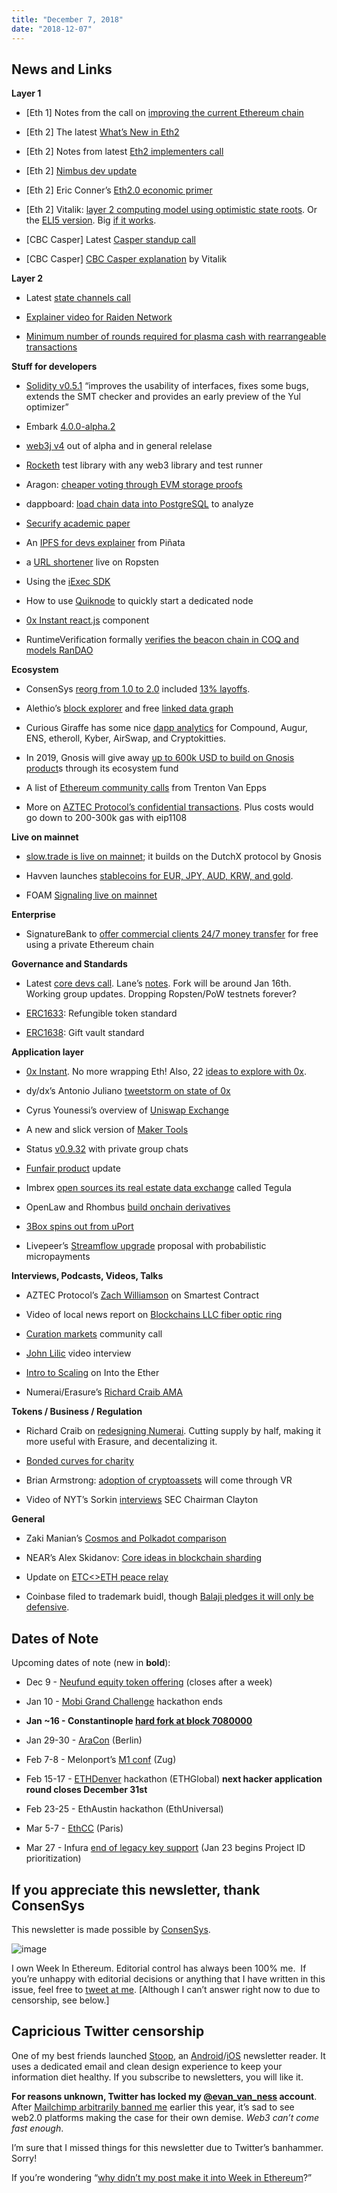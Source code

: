 ```yaml
---
title: "December 7, 2018"
date: "2018-12-07"
---
```


## News and Links

**Layer 1**

- \[Eth 1\] Notes from the call on [improving the current Ethereum chain](https://t.umblr.com/redirect?z=https%3A%2F%2Fgithub.com%2Fethereum%2Fpm%2Fblob%2Fmaster%2FAll%2520Core%2520Devs%2520Meetings%2FEth1x%2520Sync%25201.md&t=YWM4YjEwNzI2NjMxYmY5NjgzNTczM2QwMDAwODAyZTJlMGVkMDRiMixzOGk5TmlOSg%3D%3D&b=t%3AQ8svKXOQOFn4j1wJ-IeWRA&p=https%3A%2F%2Fwww.weekinethereum.com%2Fpost%2F180905114498%2Fdecember-7-2018&m=0)  
    
- \[Eth 2\] The latest [What’s New in Eth2](https://t.umblr.com/redirect?z=https%3A%2F%2Fbenjaminion.xyz%2Fnewineth2%2F20181203.html&t=MDA3Nzc0ZjZkNjMzM2U4YzRlY2JjNTcxYzdjNWViODQ4NWNiY2E3MCxzOGk5TmlOSg%3D%3D&b=t%3AQ8svKXOQOFn4j1wJ-IeWRA&p=https%3A%2F%2Fwww.weekinethereum.com%2Fpost%2F180905114498%2Fdecember-7-2018&m=0)  
    
- \[Eth 2\] Notes from latest [Eth2 implementers call](https://t.umblr.com/redirect?z=https%3A%2F%2Fgithub.com%2Fethereum%2Feth2.0-pm%2Fblob%2Fmaster%2Feth2.0-implementers-calls%2Fcall_007.md&t=NWRlOTc3MDkxNDA3MTkwZjA5YTg1M2EzZDdlOTA3N2Y1NjkxNTNmZSxzOGk5TmlOSg%3D%3D&b=t%3AQ8svKXOQOFn4j1wJ-IeWRA&p=https%3A%2F%2Fwww.weekinethereum.com%2Fpost%2F180905114498%2Fdecember-7-2018&m=0)  
    
- \[Eth 2\] [Nimbus dev update](https://t.umblr.com/redirect?z=https%3A%2F%2Four.status.im%2Fnimbus-development-update%2F&t=OTg1NmEwNjRiM2VmZTRjZDgzN2NjZDI4NzA4YzRlNzdmNjliYzkzOCxzOGk5TmlOSg%3D%3D&b=t%3AQ8svKXOQOFn4j1wJ-IeWRA&p=https%3A%2F%2Fwww.weekinethereum.com%2Fpost%2F180905114498%2Fdecember-7-2018&m=0)  
    
- \[Eth 2\] Eric Conner’s [Eth2.0 economic primer](https://t.umblr.com/redirect?z=https%3A%2F%2Fgithub.com%2Fethhub-io%2Fethhub%2Fblob%2Fmaster%2Fethereum-101%2Fmonetary-policy%2Feth-2.0-economics.md&t=ZDMwODhlNDExZDY4ZGY3M2Y4NGMyMmIyNjYxNzk3ZTMwNWZjZTA5OCxzOGk5TmlOSg%3D%3D&b=t%3AQ8svKXOQOFn4j1wJ-IeWRA&p=https%3A%2F%2Fwww.weekinethereum.com%2Fpost%2F180905114498%2Fdecember-7-2018&m=0)  
    
- \[Eth 2\] Vitalik: [layer 2 computing model using optimistic state roots](https://t.umblr.com/redirect?z=https%3A%2F%2Fethresear.ch%2Ft%2Fa-layer-2-computing-model-using-optimistic-state-roots%2F4481&t=ZDg3ZTRmMjY0ZjU1MzRiZWRmZjdhZjQ5NTA1OWYyNGNmMzQ0MDI0ZCxzOGk5TmlOSg%3D%3D&b=t%3AQ8svKXOQOFn4j1wJ-IeWRA&p=https%3A%2F%2Fwww.weekinethereum.com%2Fpost%2F180905114498%2Fdecember-7-2018&m=0). Or the [ELI5 version](https://t.umblr.com/redirect?z=https%3A%2F%2Fwww.reddit.com%2Fr%2Fethereum%2Fcomments%2Fa3qj68%2Fa_layer_2_computing_model_using_optimistic_state%2Feb97rcl%2F&t=NjMwY2VkYTFhNDUxNTI5NmNhNGJkNWE4YWRjOWJjNzZkYzE2ZWE2MyxzOGk5TmlOSg%3D%3D&b=t%3AQ8svKXOQOFn4j1wJ-IeWRA&p=https%3A%2F%2Fwww.weekinethereum.com%2Fpost%2F180905114498%2Fdecember-7-2018&m=0). Big [if it works](https://t.umblr.com/redirect?z=https%3A%2F%2Fwww.reddit.com%2Fr%2Fethereum%2Fcomments%2Fa3qj68%2Fa_layer_2_computing_model_using_optimistic_state%2Febagq5u%2F&t=MDM5YjEzY2RiYjNmZjIxNTllOGRmZmI1NTMzYzYyMGY2NzdiZjgyMSxzOGk5TmlOSg%3D%3D&b=t%3AQ8svKXOQOFn4j1wJ-IeWRA&p=https%3A%2F%2Fwww.weekinethereum.com%2Fpost%2F180905114498%2Fdecember-7-2018&m=0).  
    
- \[CBC Casper\] Latest [Casper standup call](https://t.umblr.com/redirect?z=https%3A%2F%2Fwww.youtube.com%2Fwatch%3Fv%3DrEMGZxrduzc&t=Njk1YzIyODRjNmJmN2M1MjRjZWRhZTMzOWRmZTg2NzgwOGE4MmRlZSxzOGk5TmlOSg%3D%3D&b=t%3AQ8svKXOQOFn4j1wJ-IeWRA&p=https%3A%2F%2Fwww.weekinethereum.com%2Fpost%2F180905114498%2Fdecember-7-2018&m=0)  
    
- \[CBC Casper\] [CBC Casper explanation](https://t.umblr.com/redirect?z=https%3A%2F%2Fvitalik.ca%2Fgeneral%2F2018%2F12%2F05%2Fcbc_casper.html&t=ZmQ5MjM4NDk1YjA2ZGE1MDYwNjY0ZTEzMDM0OGZmMmI3MDEyNjQ2ZCxzOGk5TmlOSg%3D%3D&b=t%3AQ8svKXOQOFn4j1wJ-IeWRA&p=https%3A%2F%2Fwww.weekinethereum.com%2Fpost%2F180905114498%2Fdecember-7-2018&m=0) by Vitalik  
    

**Layer 2**

- Latest [state channels call](https://t.umblr.com/redirect?z=https%3A%2F%2Fyoutu.be%2F8T0msU-r9ZI%3Ft%3D684&t=MmZkNzVhYTQ3YzBmNmE1MDExZDUyMjgyY2Y5OGMzZmVkOGE1NWZjOCxzOGk5TmlOSg%3D%3D&b=t%3AQ8svKXOQOFn4j1wJ-IeWRA&p=https%3A%2F%2Fwww.weekinethereum.com%2Fpost%2F180905114498%2Fdecember-7-2018&m=0)  
    
- [Explainer video for Raiden Network](https://t.umblr.com/redirect?z=https%3A%2F%2Fwww.youtube.com%2Fwatch%3Fv%3DjlcYmQHHutU&t=ODc5YmUwNzliZmE0MzlhN2ZlMTk4NzU0ZGIyYWMyODIxN2I0ZmYyZSxzOGk5TmlOSg%3D%3D&b=t%3AQ8svKXOQOFn4j1wJ-IeWRA&p=https%3A%2F%2Fwww.weekinethereum.com%2Fpost%2F180905114498%2Fdecember-7-2018&m=0)  
    
- [Minimum number of rounds required for plasma cash with rearrangeable transactions](https://t.umblr.com/redirect?z=https%3A%2F%2Fethresear.ch%2Ft%2Fminimum-number-of-rounds-required-for-plasma-cash-with-rearrangeable-transactions%2F4506&t=NjljMjQ0ZTMwZDc3YjI3OTU4ZmU4ZjU5ODZlMWNiNDBkZDA5ZGFmOSxzOGk5TmlOSg%3D%3D&b=t%3AQ8svKXOQOFn4j1wJ-IeWRA&p=https%3A%2F%2Fwww.weekinethereum.com%2Fpost%2F180905114498%2Fdecember-7-2018&m=0)  
    

**Stuff for developers**

- [Solidity v0.5.1](https://t.umblr.com/redirect?z=https%3A%2F%2Fgithub.com%2Fethereum%2Fsolidity%2Freleases%2Ftag%2Fv0.5.1&t=NGVjZGM4MDkzYTk5YzQ5M2UwYTk2NDBlZWFmYjdkNWJkNDA0YTUwMSxzOGk5TmlOSg%3D%3D&b=t%3AQ8svKXOQOFn4j1wJ-IeWRA&p=https%3A%2F%2Fwww.weekinethereum.com%2Fpost%2F180905114498%2Fdecember-7-2018&m=0) “improves the usability of interfaces, fixes some bugs, extends the SMT checker and provides an early preview of the Yul optimizer”  
    
- Embark [4.0.0-alpha.2](https://t.umblr.com/redirect?z=https%3A%2F%2Fgithub.com%2Fembark-framework%2Fembark%2Fcompare%2Fv4.0.0-alpha.1...v4.0.0-alpha.2&t=MzQzMGI3YmQxNzU4ZWVlOTU5NWMzNjNkNGE1OGEyYzdjNjRmYWQxMCxzOGk5TmlOSg%3D%3D&b=t%3AQ8svKXOQOFn4j1wJ-IeWRA&p=https%3A%2F%2Fwww.weekinethereum.com%2Fpost%2F180905114498%2Fdecember-7-2018&m=0)  
    
- [web3j v4](https://t.umblr.com/redirect?z=https%3A%2F%2Fmedium.com%2Fblk-io%2Fweb3j-4-0-0-ga-is-available-82a2675d8f11&t=Mzk3Y2Y5ZDQzOWQyZmVhMWNmNzNkNGJkMWI3NjNiNGJiM2JhODVhMCxzOGk5TmlOSg%3D%3D&b=t%3AQ8svKXOQOFn4j1wJ-IeWRA&p=https%3A%2F%2Fwww.weekinethereum.com%2Fpost%2F180905114498%2Fdecember-7-2018&m=0) out of alpha and in general relelase  
    
- [Rocketh](https://t.umblr.com/redirect?z=https%3A%2F%2Fgithub.com%2Fwighawag%2Frocketh&t=M2E5YmM0NDMxZTNhYmMxMDQ1ZDJlNjUyYzI1ZDk5ZjU4OTIyZGE3OCxzOGk5TmlOSg%3D%3D&b=t%3AQ8svKXOQOFn4j1wJ-IeWRA&p=https%3A%2F%2Fwww.weekinethereum.com%2Fpost%2F180905114498%2Fdecember-7-2018&m=0) test library with any web3 library and test runner  
    
- Aragon: [cheaper voting through EVM storage proofs](https://t.umblr.com/redirect?z=http%3A%2F%2Fblog.aragon.one%2Faragon-voting-part-1-ethereum-storage-time-machine%2F&t=NjU0MzA5Zjc3MzQ5NDM0ODQ1NDUwNDdjNDE3NjIzYjAxYjA1ZTA4MixzOGk5TmlOSg%3D%3D&b=t%3AQ8svKXOQOFn4j1wJ-IeWRA&p=https%3A%2F%2Fwww.weekinethereum.com%2Fpost%2F180905114498%2Fdecember-7-2018&m=0)  
    
- dappboard: [load chain data into PostgreSQL](https://t.umblr.com/redirect?z=https%3A%2F%2Fgithub.com%2FDAppBoard%2Fdappboard-documentation&t=YzAyMmY2MTMxYThiMWI5NWMzMTkyOWEwODI5MjUxMzQ2NWI2OWQwZCxzOGk5TmlOSg%3D%3D&b=t%3AQ8svKXOQOFn4j1wJ-IeWRA&p=https%3A%2F%2Fwww.weekinethereum.com%2Fpost%2F180905114498%2Fdecember-7-2018&m=0) to analyze  
    
- [Securify academic paper](https://t.umblr.com/redirect?z=https%3A%2F%2Farxiv.org%2Fpdf%2F1806.01143.pdf&t=OTg5NDQ5NDgzNzljNGVhMDNiNmZlMGM1NDU3MzZiNGY5MjgwODMxZixzOGk5TmlOSg%3D%3D&b=t%3AQ8svKXOQOFn4j1wJ-IeWRA&p=https%3A%2F%2Fwww.weekinethereum.com%2Fpost%2F180905114498%2Fdecember-7-2018&m=0)  
    
- An [IPFS for devs explainer](https://t.umblr.com/redirect?z=https%3A%2F%2Fmedium.com%2Fpinata%2Fthe-ipfs-cloud-352ecaa3ba76&t=MDIzMzE2ZDQyNDZiZjRjM2FlYmNjMDQyMTFhNGVhYWFjNDMzY2Y1MCxzOGk5TmlOSg%3D%3D&b=t%3AQ8svKXOQOFn4j1wJ-IeWRA&p=https%3A%2F%2Fwww.weekinethereum.com%2Fpost%2F180905114498%2Fdecember-7-2018&m=0) from Piñata  
    
- a [URL shortener](https://t.umblr.com/redirect?z=https%3A%2F%2Fmedium.com%2Fcoinmonks%2Fmaking-a-url-shortener-on-ethereum-blockchain-5947e52fd3a3&t=Y2Y5OTBkMGU3ZTk2NDNkMGYyOWI3NzUyMWU4YjQ0Y2IyM2MyY2I0MCxzOGk5TmlOSg%3D%3D&b=t%3AQ8svKXOQOFn4j1wJ-IeWRA&p=https%3A%2F%2Fwww.weekinethereum.com%2Fpost%2F180905114498%2Fdecember-7-2018&m=0) live on Ropsten  
    
- Using the [iExec SDK](https://t.umblr.com/redirect?z=https%3A%2F%2Fmedium.com%2Fiex-ec%2Fhow-to-decentralize-and-monetize-your-application-with-iexec-51d3027c6aef&t=ZTc4NDAwNDVlNGUwYWYwMmY1ZjRmOGE5OWE4ZjIwYTJjOWU2NmI2NixzOGk5TmlOSg%3D%3D&b=t%3AQ8svKXOQOFn4j1wJ-IeWRA&p=https%3A%2F%2Fwww.weekinethereum.com%2Fpost%2F180905114498%2Fdecember-7-2018&m=0)  
    
- How to use [Quiknode](https://t.umblr.com/redirect?z=https%3A%2F%2Fmedium.com%2Fquiknode%2Frun-your-own-ethereum-node-5c3061925e6a&t=NDA2NWJmMDQzMDdiZjAzNDRiZGY2NjgyOGJlMzg2YmEyZTVkM2M0YyxzOGk5TmlOSg%3D%3D&b=t%3AQ8svKXOQOFn4j1wJ-IeWRA&p=https%3A%2F%2Fwww.weekinethereum.com%2Fpost%2F180905114498%2Fdecember-7-2018&m=0) to quickly start a dedicated node  
    
- [0x Instant react.js](https://t.umblr.com/redirect?z=https%3A%2F%2Fgithub.com%2Fandy8052%2F0x-instant-component&t=MWJjYTM0OWZlZWJlNTc5ZmJlYWM4M2I0NDhjMGJiMmM1MzY4OTczZSxzOGk5TmlOSg%3D%3D&b=t%3AQ8svKXOQOFn4j1wJ-IeWRA&p=https%3A%2F%2Fwww.weekinethereum.com%2Fpost%2F180905114498%2Fdecember-7-2018&m=0) component  
    
- RuntimeVerification formally [verifies the beacon chain in COQ and models RanDAO](https://t.umblr.com/redirect?z=https%3A%2F%2Fruntimeverification.com%2Fblog%2Fruntime-verification-completes-formal-verification-of-ethereum-casper-protocol%2F&t=NThjNDFlMjYxN2M3OTMxYjhmMzNhMWFjOTRmMDZjNGZiYmY1MWZlYixzOGk5TmlOSg%3D%3D&b=t%3AQ8svKXOQOFn4j1wJ-IeWRA&p=https%3A%2F%2Fwww.weekinethereum.com%2Fpost%2F180905114498%2Fdecember-7-2018&m=0)  
    

**Ecosystem**

- ConsenSys [reorg from 1.0 to 2.0](https://t.umblr.com/redirect?z=https%3A%2F%2Fbreakermag.com%2Fexclusive-consensys-letter-to-staff-details-major-strategy-shift%2F&t=MmY0YTNhMmY2NmNhM2FmOTI3MjRkYmYxYmU1YTc0ODRjMDExNjlmYixzOGk5TmlOSg%3D%3D&b=t%3AQ8svKXOQOFn4j1wJ-IeWRA&p=https%3A%2F%2Fwww.weekinethereum.com%2Fpost%2F180905114498%2Fdecember-7-2018&m=0) included [13% layoffs](https://twitter.com/ConsensysNews/status/1070737023194013696).  
    
- Alethio’s [block explorer](https://t.umblr.com/redirect?z=https%3A%2F%2Flite.ethstats.io%2F&t=MDViMDMwMGQxMGNiMGI1ZjVhNzVmMGJkYzU1ZjVkYzA0MTM0MWJhMixzOGk5TmlOSg%3D%3D&b=t%3AQ8svKXOQOFn4j1wJ-IeWRA&p=https%3A%2F%2Fwww.weekinethereum.com%2Fpost%2F180905114498%2Fdecember-7-2018&m=0) and free [linked data graph](https://t.umblr.com/redirect?z=https%3A%2F%2Fmedium.com%2Falethio%2Fethereum-linked-data-b72e6283812f&t=MWRjMmEyZTEyNWFkOTQ0NDdlOTZhMGYyNTZmNGU0MDA3ZGU2MDkzYSxzOGk5TmlOSg%3D%3D&b=t%3AQ8svKXOQOFn4j1wJ-IeWRA&p=https%3A%2F%2Fwww.weekinethereum.com%2Fpost%2F180905114498%2Fdecember-7-2018&m=0)  
    
- Curious Giraffe has some nice [dapp analytics](https://t.umblr.com/redirect?z=https%3A%2F%2Fwww.curiousgiraffe.io%2F&t=YmU2Y2E5ZmUyZjliZjkwMmFkZDIwMGUyYTY2Mzc2YWEwNmFjNjVjOSxzOGk5TmlOSg%3D%3D&b=t%3AQ8svKXOQOFn4j1wJ-IeWRA&p=https%3A%2F%2Fwww.weekinethereum.com%2Fpost%2F180905114498%2Fdecember-7-2018&m=0) for Compound, Augur, ENS, etheroll, Kyber, AirSwap, and Cryptokitties.  
    
- In 2019, Gnosis will give away [up to 600k USD to build on Gnosis product](https://t.umblr.com/redirect?z=https%3A%2F%2Fblog.gnosis.pm%2Funveiling-the-gnosis-ecosystem-fund-7353926bfb65&t=Mzg2MjhmMjc2MmI2NTg3NmU3MzVlNDlhZTNlNGU1YTU3ZDJjNmVmYSxzOGk5TmlOSg%3D%3D&b=t%3AQ8svKXOQOFn4j1wJ-IeWRA&p=https%3A%2F%2Fwww.weekinethereum.com%2Fpost%2F180905114498%2Fdecember-7-2018&m=0)s through its ecosystem fund  
    
- A list of [Ethereum community calls](https://t.umblr.com/redirect?z=https%3A%2F%2Fdocs.google.com%2Fspreadsheets%2Fd%2F1Wg_eX-mYopvWT3LeHe4-FEHOtJoG28h8YcHl4PFTX5k%2Fedit%23gid%3D0&t=MTcyNTE4MTVhYTZjZTY2NjIxM2Q3MWM1YzNhMDcyOGNkMzI3NDNlNyxzOGk5TmlOSg%3D%3D&b=t%3AQ8svKXOQOFn4j1wJ-IeWRA&p=https%3A%2F%2Fwww.weekinethereum.com%2Fpost%2F180905114498%2Fdecember-7-2018&m=0) from Trenton Van Epps  
    
- More on [AZTEC Protocol’s confidential transactions](https://t.umblr.com/redirect?z=https%3A%2F%2Fmedium.com%2Faztec-protocol%2Fconfidential-transactions-have-arrived-a-dive-into-the-aztec-protocol-a1794c00c009&t=YTNmZTlhMjM4OWNiNTNhMTVkNjNkODg1Y2NmN2QxY2EwMDFlOWMzYSxzOGk5TmlOSg%3D%3D&b=t%3AQ8svKXOQOFn4j1wJ-IeWRA&p=https%3A%2F%2Fwww.weekinethereum.com%2Fpost%2F180905114498%2Fdecember-7-2018&m=0). Plus costs would go down to 200-300k gas with eip1108  
    

**Live on mainnet**

- [slow.trade is live on mainnet](https://t.umblr.com/redirect?z=https%3A%2F%2Fblog.gnosis.pm%2Fslow-trade-is-live-on-ethereum-mainnet-cb4e11a17a63&t=NmEzOTI1MjI2MWU3MmUzNWI3Y2NiYjM1OTE2ZDkwZjNhMWU2ODYzZixzOGk5TmlOSg%3D%3D&b=t%3AQ8svKXOQOFn4j1wJ-IeWRA&p=https%3A%2F%2Fwww.weekinethereum.com%2Fpost%2F180905114498%2Fdecember-7-2018&m=0); it builds on the DutchX protocol by Gnosis  
    
- Havven launches [stablecoins for EUR, JPY, AUD, KRW, and gold](https://t.umblr.com/redirect?z=https%3A%2F%2Fblog.havven.io%2Flaunch-synths-are-now-live-on-mainnet-913d079462a9&t=OWRhMGE0YzJiN2ZjOTM5ODdkM2I3NDI4MTcxMDllYzAxNDk2MDJlMSxzOGk5TmlOSg%3D%3D&b=t%3AQ8svKXOQOFn4j1wJ-IeWRA&p=https%3A%2F%2Fwww.weekinethereum.com%2Fpost%2F180905114498%2Fdecember-7-2018&m=0).  
    
- FOAM [Signaling live on mainnet](https://t.umblr.com/redirect?z=https%3A%2F%2Fblog.foam.space%2Ffoam-signalling-has-launched-b9a966eb0873&t=OTllMWIzNDE4YTgyZGUzZjdjNmFlZGYyODAyODczOWM4ODU5YjU4MSxzOGk5TmlOSg%3D%3D&b=t%3AQ8svKXOQOFn4j1wJ-IeWRA&p=https%3A%2F%2Fwww.weekinethereum.com%2Fpost%2F180905114498%2Fdecember-7-2018&m=0)  
    

**Enterprise**

- SignatureBank to [offer commercial clients 24/7 money transfer](https://t.umblr.com/redirect?z=https%3A%2F%2Fwww.forbes.com%2Fsites%2Fmichaeldelcastillo%2F2018%2F12%2F04%2Fsignature-launches-institutional-payments-using-permissioned-ethereum-blockchain%2F%2371737b983eff&t=MWY4YTUzY2ZiMjA1ZWFiNzk5Y2I2ZDhmNDI0NTg0NDhlNTBjYTVjMixzOGk5TmlOSg%3D%3D&b=t%3AQ8svKXOQOFn4j1wJ-IeWRA&p=https%3A%2F%2Fwww.weekinethereum.com%2Fpost%2F180905114498%2Fdecember-7-2018&m=0) for free using a private Ethereum chain

**Governance and Standards**

- Latest [core devs call](https://t.umblr.com/redirect?z=https%3A%2F%2Fwww.youtube.com%2Fwatch%3Fv%3DV4sAl-B8yZU&t=MzIzZDIxZDIzNGJkNzFjNTNkNTEzOTQ4OWI3YTlmODUyZTY0MmY1NyxzOGk5TmlOSg%3D%3D&b=t%3AQ8svKXOQOFn4j1wJ-IeWRA&p=https%3A%2F%2Fwww.weekinethereum.com%2Fpost%2F180905114498%2Fdecember-7-2018&m=0). Lane’s [notes](https://t.umblr.com/redirect?z=https%3A%2F%2Fgithub.com%2Fethereum%2Fpm%2Fblob%2Fmaster%2FAll%2520Core%2520Devs%2520Meetings%2FMeeting%252051.md&t=YjU1NGM4OTBjODk2YmNiMWU5NTBiZTRmZDFiM2Q2YzNiZTRiMThjMSxzOGk5TmlOSg%3D%3D&b=t%3AQ8svKXOQOFn4j1wJ-IeWRA&p=https%3A%2F%2Fwww.weekinethereum.com%2Fpost%2F180905114498%2Fdecember-7-2018&m=0). Fork will be around Jan 16th. Working group updates. Dropping Ropsten/PoW testnets forever?  
    
- [ERC1633](https://t.umblr.com/redirect?z=https%3A%2F%2Fgithub.com%2Fethereum%2FEIPs%2Fissues%2F1634&t=N2UzMzkyN2RhY2YyMTAzYWY4ZmFlMmUwNjMxZjNkZjkyYWU2NjE0YixzOGk5TmlOSg%3D%3D&b=t%3AQ8svKXOQOFn4j1wJ-IeWRA&p=https%3A%2F%2Fwww.weekinethereum.com%2Fpost%2F180905114498%2Fdecember-7-2018&m=0): Refungible token standard  
    
- [ERC1638](https://t.umblr.com/redirect?z=https%3A%2F%2Fgithub.com%2Fethereum%2FEIPs%2Fpull%2F1638&t=YzVlZjlmYWYxZjgxZDg0NDZmNzdmOTc0ZDkzYzdmNTZhODE1MTljMyxzOGk5TmlOSg%3D%3D&b=t%3AQ8svKXOQOFn4j1wJ-IeWRA&p=https%3A%2F%2Fwww.weekinethereum.com%2Fpost%2F180905114498%2Fdecember-7-2018&m=0): Gift vault standard  
    

**Application layer**

- [0x Instant](https://t.umblr.com/redirect?z=https%3A%2F%2Fblog.0xproject.com%2Fintroducing-0x-instant-7314c786d743&t=NjIyYWMzZjkxY2FmOTc3MmRlZGYzNGU2M2I3YmFhYTkyZDRlYzU2YyxzOGk5TmlOSg%3D%3D&b=t%3AQ8svKXOQOFn4j1wJ-IeWRA&p=https%3A%2F%2Fwww.weekinethereum.com%2Fpost%2F180905114498%2Fdecember-7-2018&m=0). No more wrapping Eth! Also, 22 [ideas to explore with 0x](https://t.umblr.com/redirect?z=https%3A%2F%2Fblog.0xproject.com%2F22-ideas-to-explore-with-0x-4d551c10dd4e&t=OTFlYmRkOGQ5MDE4ZjgwNjBiY2I2ZTAwNDVlOWNhNWE2YzQ0ZWI1YixzOGk5TmlOSg%3D%3D&b=t%3AQ8svKXOQOFn4j1wJ-IeWRA&p=https%3A%2F%2Fwww.weekinethereum.com%2Fpost%2F180905114498%2Fdecember-7-2018&m=0).  
    
- dy/dx’s Antonio Juliano [tweetstorm on state of 0x](https://twitter.com/AntonioMJuliano/status/1070772101026480128)  
    
- Cyrus Younessi’s overview of [Uniswap Exchange](https://t.umblr.com/redirect?z=https%3A%2F%2Fmedium.com%2F%40cyrus.younessi%2Funiswap-a-unique-exchange-f4ef44f807bf&t=NDJjZDQ0ZWY4N2VhOWVlYTJlMjc2ZjI3MWQzYWE5NzYxMWFjOTYzYyxzOGk5TmlOSg%3D%3D&b=t%3AQ8svKXOQOFn4j1wJ-IeWRA&p=https%3A%2F%2Fwww.weekinethereum.com%2Fpost%2F180905114498%2Fdecember-7-2018&m=0)  
    
- A new and slick version of [Maker Tools](https://t.umblr.com/redirect?z=https%3A%2F%2Fmedium.com%2F%40mikeraymcdonald%2Fannouncing-the-new-mkr-tools-e32466f1c3db&t=YTRiNWY4YzhlY2IyZmYwYzExZDIwNjI1YjQ1YmMxOTYxN2ExZTVmOSxzOGk5TmlOSg%3D%3D&b=t%3AQ8svKXOQOFn4j1wJ-IeWRA&p=https%3A%2F%2Fwww.weekinethereum.com%2Fpost%2F180905114498%2Fdecember-7-2018&m=0)  
    
- Status [v0.9.32](https://t.umblr.com/redirect?z=https%3A%2F%2Four.status.im%2Fv0-9-32%2F&t=ZTExZTQ4ZjI3ZjViN2U2ZDU4NTE4YzI4ZTA3ZWRlZGI0NjZjN2ViNCxzOGk5TmlOSg%3D%3D&b=t%3AQ8svKXOQOFn4j1wJ-IeWRA&p=https%3A%2F%2Fwww.weekinethereum.com%2Fpost%2F180905114498%2Fdecember-7-2018&m=0) with private group chats  
    
- [Funfair product](https://t.umblr.com/redirect?z=https%3A%2F%2Ffunfair.io%2Ffunfair-technologies-product-update%2F&t=MTMzMzBmYmQzZmU1OTIzNGI1YWY5MWM4ODE5ODhiZjUwMWE3NTNjYyxzOGk5TmlOSg%3D%3D&b=t%3AQ8svKXOQOFn4j1wJ-IeWRA&p=https%3A%2F%2Fwww.weekinethereum.com%2Fpost%2F180905114498%2Fdecember-7-2018&m=0) update  
    
- Imbrex [open sources its real estate data exchange](https://t.umblr.com/redirect?z=https%3A%2F%2Fabout.imbrex.io%2Fblog%2Ftegula-protocol%2F&t=YjI3ZTgzYzkxN2UyYzU0OGIyMWEzZWRiNzlhOTYxZjZmNzgxYzkxZCxzOGk5TmlOSg%3D%3D&b=t%3AQ8svKXOQOFn4j1wJ-IeWRA&p=https%3A%2F%2Fwww.weekinethereum.com%2Fpost%2F180905114498%2Fdecember-7-2018&m=0) called Tegula  
    
- OpenLaw and Rhombus [build onchain derivatives](https://t.umblr.com/redirect?z=https%3A%2F%2Fwww.artificiallawyer.com%2F2018%2F12%2F06%2Fopenlaw-rhombus-build-derivatives-smart-contracts%2F&t=OTM3NmRjOTQ2MzAxMDUyZTNkN2Q3ZjE3YjA1MzVmMDAwN2NiZWZkNixzOGk5TmlOSg%3D%3D&b=t%3AQ8svKXOQOFn4j1wJ-IeWRA&p=https%3A%2F%2Fwww.weekinethereum.com%2Fpost%2F180905114498%2Fdecember-7-2018&m=0)  
    
- [3Box spins out from uPort](https://t.umblr.com/redirect?z=https%3A%2F%2Fmedium.com%2F3box%2Ftowards-a-more-human-web3-553d6145a5b&t=NjEwN2YwYTI5MTk3MmJiOGVlZGQzN2NlZWJmZWRhZTBlYTU2N2M1YSxzOGk5TmlOSg%3D%3D&b=t%3AQ8svKXOQOFn4j1wJ-IeWRA&p=https%3A%2F%2Fwww.weekinethereum.com%2Fpost%2F180905114498%2Fdecember-7-2018&m=0)  
    
- Livepeer’s [Streamflow upgrade](https://t.umblr.com/redirect?z=https%3A%2F%2Fmedium.com%2Flivepeer-blog%2Fthe-streamflow-proposal-scaling-livepeer-72179b20bfdd&t=MTNiYTM2NTRmYjZlZGNjMmY1YmQwOTJjMGYwMmMzMjcyMTYwNTY0NyxzOGk5TmlOSg%3D%3D&b=t%3AQ8svKXOQOFn4j1wJ-IeWRA&p=https%3A%2F%2Fwww.weekinethereum.com%2Fpost%2F180905114498%2Fdecember-7-2018&m=0) proposal with probabilistic micropayments  
    

**Interviews, Podcasts, Videos, Talks**

- AZTEC Protocol’s [Zach Williamson](https://t.umblr.com/redirect?z=https%3A%2F%2Fwww.thesmartestcontract.com%2F27&t=YTgwYTE1ZWU0OTMzODY2MjQwNDk4YTI0NzdlZjI5Zjg5YTNjZmZjNyxzOGk5TmlOSg%3D%3D&b=t%3AQ8svKXOQOFn4j1wJ-IeWRA&p=https%3A%2F%2Fwww.weekinethereum.com%2Fpost%2F180905114498%2Fdecember-7-2018&m=0) on Smartest Contract  
    
- Video of local news report on [Blockchains LLC fiber optic ring](https://t.umblr.com/redirect?z=http%3A%2F%2Fwww.ktvn.com%2Fclip%2F14705618%2Fblockchains-fiber-optic-ring-latest&t=MTcyMWE1N2ZmMDllODQwOGJlZmE4MzY5YzA1MGEwYjUyNzIxMWVlOSxzOGk5TmlOSg%3D%3D&b=t%3AQ8svKXOQOFn4j1wJ-IeWRA&p=https%3A%2F%2Fwww.weekinethereum.com%2Fpost%2F180905114498%2Fdecember-7-2018&m=0)  
    
- [Curation markets](https://t.umblr.com/redirect?z=https%3A%2F%2Fzoom.us%2Frecording%2Fplay%2FIeaweCl7_atRnDEwutjgD5ht67oyv9ExIFfJDsDbbHP1MtzMcmXaRDdu9F6WJiYa&t=YjgwMmM4MTViMDQyYjljZTQyZmE0YWNmYjljMDNlNzlhMTI5MDc5OSxzOGk5TmlOSg%3D%3D&b=t%3AQ8svKXOQOFn4j1wJ-IeWRA&p=https%3A%2F%2Fwww.weekinethereum.com%2Fpost%2F180905114498%2Fdecember-7-2018&m=0) community call  
    
- [John Lilic](https://t.umblr.com/redirect?z=https%3A%2F%2Fwww.youtube.com%2Fwatch%3Fv%3D1szSLicKQN0&t=YmRjNTRkNTg4MzRjYTNiZDgxMDM3ZWVkZjUzOTRkZDk5NTIwY2E1NixzOGk5TmlOSg%3D%3D&b=t%3AQ8svKXOQOFn4j1wJ-IeWRA&p=https%3A%2F%2Fwww.weekinethereum.com%2Fpost%2F180905114498%2Fdecember-7-2018&m=0) video interview  
    
- [Intro to Scaling](https://t.umblr.com/redirect?z=https%3A%2F%2Fpodcast.ethhub.io%2Fintroduction-to-scaling-on-ethereum&t=NTAxNmZkZDAxZjU1NDY1NWY0ZDZkY2YyMGJhNGM0MDZlNDJkYTZjMSxzOGk5TmlOSg%3D%3D&b=t%3AQ8svKXOQOFn4j1wJ-IeWRA&p=https%3A%2F%2Fwww.weekinethereum.com%2Fpost%2F180905114498%2Fdecember-7-2018&m=0) on Into the Ether  
    
- Numerai/Erasure’s [Richard Craib AMA](https://t.umblr.com/redirect?z=https%3A%2F%2Fwww.reddit.com%2Fr%2Fethereum%2Fcomments%2Fa33lec%2Fim_richard_craib_founder_of_numerai_and_erasure%2F&t=NjhjMmZkNzk0ZDYyNjQzN2U5YTRiOTk1MDNlNTc0NzJmY2I0YmMzMSxzOGk5TmlOSg%3D%3D&b=t%3AQ8svKXOQOFn4j1wJ-IeWRA&p=https%3A%2F%2Fwww.weekinethereum.com%2Fpost%2F180905114498%2Fdecember-7-2018&m=0)  
    

**Tokens / Business / Regulation**

- Richard Craib on [redesigning Numerai](https://t.umblr.com/redirect?z=https%3A%2F%2Fmedium.com%2Fnumerai%2Fredesigning-ethereums-most-used-token-96c9fa885352&t=NzA0NjM2MTc3YjJjZGFmYmUwNDEzNmI1NTQ3MjRjYzY2ZjIzMGE4ZCxzOGk5TmlOSg%3D%3D&b=t%3AQ8svKXOQOFn4j1wJ-IeWRA&p=https%3A%2F%2Fwww.weekinethereum.com%2Fpost%2F180905114498%2Fdecember-7-2018&m=0). Cutting supply by half, making it more useful with Erasure, and decentalizing it.  
    
- [Bonded curves for charity](https://t.umblr.com/redirect?z=https%3A%2F%2Ftokeneconomy.co%2Fon-bonding-curves-and-charitable-giving-9bf74b9343d2&t=ZTE2ODkxZmRmZjc0YTg3YzA5MmNjYzA2NTc2MjM4N2JjY2IxNWVkMyxzOGk5TmlOSg%3D%3D&b=t%3AQ8svKXOQOFn4j1wJ-IeWRA&p=https%3A%2F%2Fwww.weekinethereum.com%2Fpost%2F180905114498%2Fdecember-7-2018&m=0)  
    
- Brian Armstrong: [adoption of cryptoassets](https://t.umblr.com/redirect?z=https%3A%2F%2Fmedium.com%2F%40barmstrong%2Fdigital-currency-could-be-widely-used-in-vr-a90c475ec112&t=ZDFhZGI1NzEyNDVmMzY5NThmNzI1ODc0ZWZhZWE2ZTVjNmRhNzg0NyxzOGk5TmlOSg%3D%3D&b=t%3AQ8svKXOQOFn4j1wJ-IeWRA&p=https%3A%2F%2Fwww.weekinethereum.com%2Fpost%2F180905114498%2Fdecember-7-2018&m=0) will come through VR  
    
- Video of NYT’s Sorkin [interviews](https://t.umblr.com/redirect?z=https%3A%2F%2Fyoutu.be%2FGCvFTvHzGu4%3Ft%3D742&t=OWVlMGM4YzliM2IxMmIzYmVlZmUwZTRmNTRiMGE2MTZjMDBlODQ3OCxzOGk5TmlOSg%3D%3D&b=t%3AQ8svKXOQOFn4j1wJ-IeWRA&p=https%3A%2F%2Fwww.weekinethereum.com%2Fpost%2F180905114498%2Fdecember-7-2018&m=0) SEC Chairman Clayton  
    

**General**

- Zaki Manian’s [Cosmos and Polkadot comparison](https://t.umblr.com/redirect?z=https%3A%2F%2Fforum.cosmos.network%2Ft%2Fpolkadot-vs-cosmos%2F1397&t=N2MxZmRiN2M3ZmE5ZGU0ODY4MTk1NTA1NWNiNmY3ZjA0MWEzOTI0NyxzOGk5TmlOSg%3D%3D&b=t%3AQ8svKXOQOFn4j1wJ-IeWRA&p=https%3A%2F%2Fwww.weekinethereum.com%2Fpost%2F180905114498%2Fdecember-7-2018&m=0)  
    
- NEAR’s Alex Skidanov: [Core ideas in blockchain sharding](https://t.umblr.com/redirect?z=https%3A%2F%2Fmedium.com%2Fnearprotocol%2Fthe-authoritative-guide-to-blockchain-sharding-part-1-1b53ed31e060&t=N2NkMzg5YjIxYWYwNDMyNzg3NTAwZjkyYzcwZDkwYWIxYzU2OTA3NSxzOGk5TmlOSg%3D%3D&b=t%3AQ8svKXOQOFn4j1wJ-IeWRA&p=https%3A%2F%2Fwww.weekinethereum.com%2Fpost%2F180905114498%2Fdecember-7-2018&m=0)  
    
- Update on [ETC<>ETH peace relay](https://t.umblr.com/redirect?z=https%3A%2F%2Fmedium.com%2Fakomba%2Fpeacebridge-update-dec-2018-b4a27bbdb208&t=ZmU1NGU4ZDZlZGVhOTI1ZDk0NTUwN2YyMTA3NjYzNTcwN2M3ODQ1NCxzOGk5TmlOSg%3D%3D&b=t%3AQ8svKXOQOFn4j1wJ-IeWRA&p=https%3A%2F%2Fwww.weekinethereum.com%2Fpost%2F180905114498%2Fdecember-7-2018&m=0)  
    
- Coinbase filed to trademark buidl, though [Balaji pledges it will only be defensive](https://twitter.com/balajis/status/1070830209325121536).  
    

## Dates of Note

Upcoming dates of note (new in **bold**):

- Dec 9 - [Neufund equity token offering](https://t.umblr.com/redirect?z=https%3A%2F%2Fblog.neufund.org%2Fthe-neufund-fifth-force-gmbh-eto-details-68cb877e91f4&t=Y2VlZDViMmU1MGZiNmE5YmJhYTkzZDk0NGUyNDBjZDViYjEyMzUxNCxzOGk5TmlOSg%3D%3D&b=t%3AQ8svKXOQOFn4j1wJ-IeWRA&p=https%3A%2F%2Fwww.weekinethereum.com%2Fpost%2F180905114498%2Fdecember-7-2018&m=0) (closes after a week)  
    
- Jan 10 - [Mobi Grand Challenge](https://t.umblr.com/redirect?z=https%3A%2F%2Fmobihacks.devpost.com%2F&t=MzQyZWY5NzI1ZTlmNjRlOTIzZjA5NmIwNjFkMjRlNzc1MzlhY2U0YyxzOGk5TmlOSg%3D%3D&b=t%3AQ8svKXOQOFn4j1wJ-IeWRA&p=https%3A%2F%2Fwww.weekinethereum.com%2Fpost%2F180905114498%2Fdecember-7-2018&m=0) hackathon ends  
    
- **Jan ~16 - Constantinople [hard fork at block 7080000](https://twitter.com/peter_szilagyi/status/1071052095535628288)**  
    
- Jan 29-30 - [AraCon](https://t.umblr.com/redirect?z=https%3A%2F%2Faracon.one%2F&t=OWZmYzAwZDEzZDE0NDJkMjc5Y2Q3N2NkZTQ4MjlkNWFmMjZhNTc4ZixzOGk5TmlOSg%3D%3D&b=t%3AQ8svKXOQOFn4j1wJ-IeWRA&p=https%3A%2F%2Fwww.weekinethereum.com%2Fpost%2F180905114498%2Fdecember-7-2018&m=0) (Berlin)  
    
- Feb 7-8 - Melonport’s [M1 conf](https://t.umblr.com/redirect?z=https%3A%2F%2Fm-1.melonport.com%2F&t=MjA4NmY2NTkzMWU4NWRmMWYxZDY2MTcwODUzNmY3ZTFmMzQ5YTcwMCxzOGk5TmlOSg%3D%3D&b=t%3AQ8svKXOQOFn4j1wJ-IeWRA&p=https%3A%2F%2Fwww.weekinethereum.com%2Fpost%2F180905114498%2Fdecember-7-2018&m=0) (Zug)  
    
- Feb 15-17 - [ETHDenver](https://t.umblr.com/redirect?z=https%3A%2F%2Fwww.ethdenver.com%2F&t=NzY4ZDBjMmQ4ZTRmZThjNDQ1ZmM1YzhmMThkYzY3OGNkNjdlNWQ1ZCxzOGk5TmlOSg%3D%3D&b=t%3AQ8svKXOQOFn4j1wJ-IeWRA&p=https%3A%2F%2Fwww.weekinethereum.com%2Fpost%2F180905114498%2Fdecember-7-2018&m=0) hackathon (ETHGlobal) **next hacker application round closes December 31st**  
    
- Feb 23-25 - EthAustin hackathon (EthUniversal)  
    
- Mar 5-7 - [EthCC](https://t.umblr.com/redirect?z=https%3A%2F%2Fethcc.io%2F&t=Njg0YTlkZjhjYTJmYzc4ZjgzMWZmMjg0ZTYxMzM4NzA3NjgzNTQyYyxzOGk5TmlOSg%3D%3D&b=t%3AQ8svKXOQOFn4j1wJ-IeWRA&p=https%3A%2F%2Fwww.weekinethereum.com%2Fpost%2F180905114498%2Fdecember-7-2018&m=0) (Paris)  
    
- Mar 27 - Infura [end of legacy key support](https://t.umblr.com/redirect?z=https%3A%2F%2Fblog.infura.io%2Finfura-dashboard-update-9f02d0643eb3&t=OThjODUwOTc0ZTcxNmJiNzk5MzMzOGU3MGQ5MTUwYzVjMGNjOWMwYyxzOGk5TmlOSg%3D%3D&b=t%3AQ8svKXOQOFn4j1wJ-IeWRA&p=https%3A%2F%2Fwww.weekinethereum.com%2Fpost%2F180905114498%2Fdecember-7-2018&m=0) (Jan 23 begins Project ID prioritization)  
    

## If you appreciate this newsletter, thank ConsenSys

This newsletter is made possible by [ConsenSys](https://t.umblr.com/redirect?z=https%3A%2F%2Fconsensys.net%2F&t=YWU2YjgzMmYwZjYwYTZjMzFkODRiNTVlMzgyYWViMTlhNDViYTNjOSxzOGk5TmlOSg%3D%3D&b=t%3AQ8svKXOQOFn4j1wJ-IeWRA&p=https%3A%2F%2Fwww.weekinethereum.com%2Fpost%2F180905114498%2Fdecember-7-2018&m=0).  
  

![image](https://66.media.tumblr.com/e25d646c06cd8f6f4de08c91d301ee95/tumblr_inline_pje5dktlCD1rxca3y_250.jpg)

  
I own Week In Ethereum. Editorial control has always been 100% me.  If you’re unhappy with editorial decisions or anything that I have written in this issue, feel free to [tweet at me](https://twitter.com/evan_van_ness). \[Although I can’t answer right now to due to censorship, see below.\]

## Capricious Twitter censorship

  
One of my best friends launched [Stoop](https://t.umblr.com/redirect?z=https%3A%2F%2Fwww.stoop.website%2F&t=ZWYzMzg3YTUzZDRlMGY1ZTNhNzcxYjViZTc0N2ZmOTQ3MWJkYmE4OCxzOGk5TmlOSg%3D%3D&b=t%3AQ8svKXOQOFn4j1wJ-IeWRA&p=https%3A%2F%2Fwww.weekinethereum.com%2Fpost%2F180905114498%2Fdecember-7-2018&m=0), an [Android](https://t.umblr.com/redirect?z=https%3A%2F%2Fplay.google.com%2Fstore%2Fapps%2Fdetails%3Fid%3Dcom.stoop%26hl%3Den&t=ZWRmYmQ2ZTY2MDJlZDRmMDZjNmUzYjJiMTdkNDA2OTljNmZhOWJlOSxzOGk5TmlOSg%3D%3D&b=t%3AQ8svKXOQOFn4j1wJ-IeWRA&p=https%3A%2F%2Fwww.weekinethereum.com%2Fpost%2F180905114498%2Fdecember-7-2018&m=0)/[iOS](https://t.umblr.com/redirect?z=https%3A%2F%2Fitunes.apple.com%2Fsa%2Fapp%2Fstoop-inbox%2Fid1438978466%3Fmt%3D8&t=NmFkZDEzNTkyN2U3ZGRjY2JhMTM5YTNhMTQ3ZDRkOTYxMjliYzE0MSxzOGk5TmlOSg%3D%3D&b=t%3AQ8svKXOQOFn4j1wJ-IeWRA&p=https%3A%2F%2Fwww.weekinethereum.com%2Fpost%2F180905114498%2Fdecember-7-2018&m=0) newsletter reader. It uses a dedicated email and clean design experience to keep your information diet healthy. If you subscribe to newsletters, you will like it.

**For reasons unknown, Twitter has locked my [@evan\_van\_ness](https://twitter.com/evan_van_ness) account**. After [Mailchimp arbitrarily banned me](https://t.umblr.com/redirect?z=https%3A%2F%2Fwww.evanvanness.com%2Fpost%2F172403783086%2Fthe-full-email-mailchimp-is-sending-to-their&t=ZjcxMjMyZTY1ZGZlYzNjNmIwZGNkNmFkNjQ0MGY1OTNiMjY4MjRiZCxzOGk5TmlOSg%3D%3D&b=t%3AQ8svKXOQOFn4j1wJ-IeWRA&p=https%3A%2F%2Fwww.weekinethereum.com%2Fpost%2F180905114498%2Fdecember-7-2018&m=0) earlier this year, it’s sad to see web2.0 platforms making the case for their own demise. _Web3 can’t come fast enough_.

I’m sure that I missed things for this newsletter due to Twitter’s banhammer. Sorry!

If you’re wondering “[why didn’t my post make it into Week in Ethereum](https://t.umblr.com/redirect?z=https%3A%2F%2Fwww.evanvanness.com%2Fpost%2F179914035841%2Fwhy-didnt-my-post-make-the-newsletter&t=NjhiNDNjNjgxNDQ1MTY3MmU5ZWI1ZTc2MmZlYmM5MGQ1MjI1ODQ1ZSxzOGk5TmlOSg%3D%3D&b=t%3AQ8svKXOQOFn4j1wJ-IeWRA&p=https%3A%2F%2Fwww.weekinethereum.com%2Fpost%2F180905114498%2Fdecember-7-2018&m=0)?”
